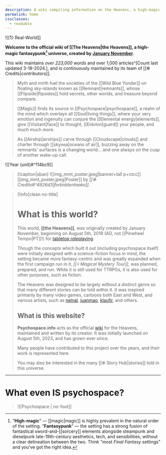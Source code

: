 ```yaml
---
description: A wiki compiling information on the Heavens, a high-magic fantasypunk universe, created by January November.
permalink: home
cssclasses:
  - readable
---
```

![[⎋ Real-World]]

**Welcome to the official wiki of [[The Heavens|the Heavens]], a high-magic fantasypunk[^huh?] universe, created by [January November](https://bsky.app/profile/blog.psychospace.info).**

This wiki maintains *over 223,000 words* and over 1,000 articles^[Count last updated 3-18-2024.], and is continuously maintained by its team of [[✼ Credits|contributors]].

> Myth and mirth fuel the societies of the [[Wild Blue Yonder]] on floating sky-islands known as [[Remnant|remnants]], whose [[Flipside|flipsides]] hold secrets, other worlds, and treasure beyond compare. 
> 
> [[Magic]] finds its source in [[Psychospace|psychospace]], a realm of the mind which overlays all [[Soul|living things]], where your very emotion and ingenuity can conjure the [[Elemental energy|elements]], give [[Visitant|face]] to thought, [[Eidolon|guard]] your people, and much much more. 
> 
>As [[Airship|airships]] carve through [[Cloudscape|clouds]] and charter through [[skysea|oceans of air]], buzzing away on the remnants' surfaces is a changing world... and one always on the cusp of another wake-up call.

![[Year (unit)#^114bc9]]

>[!caption|sban]
![[img_mmt_poster.jpeg|banner+tall p+ctcc]]
[[img_mmt_poster.jpeg|Poster]] by *[[✼ Credits#^4926d3|forbiddentaako]].*

>[!info|clean no-title] 
># What is this world?
>This world, **[[the Heavens]]**, was originally created by January November, beginning on August 5th, 2019 (AD, not [[Pinwheel Tempo|PT]]!) for [tabletop roleplaying](https://en.wikipedia.org/wiki/Tabletop_role-playing_game). 
>
>Though the concepts which built it out (including psychospace itself) were initially designed with a science-fiction focus in mind, the setting became more fantasy-centric and was greatly expanded when the first campaign run in it, *[[⍟ Magical Mystery Tour]]*, was planned, prepared, and run. While it is still used for TTRPGs, it is also used for other purposes, such as fiction.
>
>The Heavens was designed to be largely without a distinct genre so that many different stories can be told within it. It was inspired primarily by many video games, cartoons both East and West, and various artists, such as [nelnal](https://twitter.com/nelnalium), [juanmao](https://twitter.com/juanmao1997?lang=en), [klaufir](https://www.patreon.com/salieske), and others.
>
>## What is this website?
>**Psychospace.info** acts as the official [wiki](https://en.wikipedia.org/wiki/Wiki) for the Heavens, maintained and written by its creator. It was initially launched on August 5th, 2023, and has grown ever since.
>
>Many people have contributed to this project over the years, and their work is represented here.
>
> You may also be interested in the many [[✼ Story Hub|stories]] told in this universe.

---
# What even IS psychospace?
>![[Psychospace | no-foot]]

[^huh?]:  "<b>High-magic</b>" — [[magic|magic]] is highly prevalent in the natural order of the setting. "**Fantasypunk**"  — the setting has a strong fusion of fantastical sword-and-[[sorcery]] elements alongside steampunk and dieselpunk late-19th-century aesthetics, tech, and sensibilities, without a clear delineation between the two. Think "most *Final Fantasy* settings" and you've got the right idea.